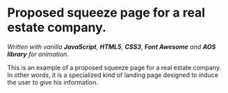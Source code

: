 # Proposed squeeze page for a real estate company.

_Written with vanilla **JavaScript**, **HTML5**, **CSS3**, **Font Awesome** and **AOS library** for animation._

This is an example of a proposed squeeze page for a real estate company. In other words, it is a specialized kind of landing page designed
to induce the user to give his information.
